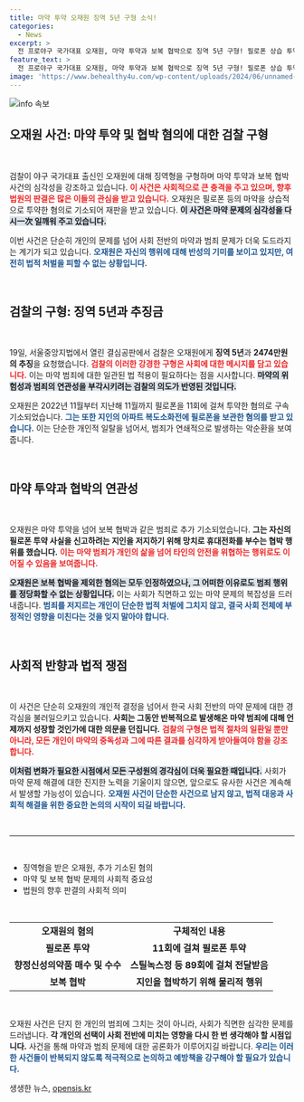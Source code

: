 ```yaml
---
title: 마약 투약 오재원 징역 5년 구형 소식!
categories:
  - News
excerpt: >
  전 프로야구 국가대표 오재원, 마약 투약과 보복 협박으로 징역 5년 구형! 필로폰 상습 투약과 스틸녹스 불법 거래까지, 그의 충격적인 범죄 행각이 드러나며 남은 선고에 이목 집중!
feature_text: >
  전 프로야구 국가대표 오재원, 마약 투약과 보복 협박으로 징역 5년 구형! 필로폰 상습 투약과 스틸녹스 불법 거래까지, 그의 충격적인 범죄 행각이 드러나며 남은 선고에 이목 집중!
image: 'https://www.behealthy4u.com/wp-content/uploads/2024/06/unnamed-file.png'
---
```


<p><img src="https://www.behealthy4u.com/wp-content/uploads/2024/06/unnamed-file.png" alt="info 속보" /></p>

<h2 data-ke-size="size26">오재원 사건: 마약 투약 및 협박 혐의에 대한 검찰 구형</h2>

<p data-ke-size="size16">&nbsp;</p>

<p>검찰이 야구 국가대표 출신인 오재원에 대해 징역형을 구형하며 마약 투약과 보복 협박 사건의 심각성을 강조하고 있습니다. <b><span style="color: #ee2323;">이 사건은 사회적으로 큰 충격을 주고 있으며, 향후 법원의 판결은 많은 이들의 관심을 받고 있습니다.</span></b> 오재원은 필로폰 등의 마약을 상습적으로 투약한 혐의로 기소되어 재판을 받고 있습니다. <b><span style="background-color: #21538527;">이 사건은 마약 문제의 심각성을 다시一次 일깨워 주고 있습니다.</span></b> </p>

<p>이번 사건은 단순히 개인의 문제를 넘어 사회 전반의 마약과 범죄 문제가 더욱 도드라지는 계기가 되고 있습니다. <b><span style="color: #1a5490;">오재원은 자신의 행위에 대해 반성의 기미를 보이고 있지만, 여전히 법적 처벌을 피할 수 없는 상황입니다.</span></b>  </p>

<p data-ke-size="size16">&nbsp;</p>

<h2 data-ke-size="size26">검찰의 구형: 징역 5년과 추징금</h2>

<p data-ke-size="size16">&nbsp;</p>

<p>19일, 서울중앙지법에서 열린 결심공판에서 검찰은 오재원에게 <b>징역 5년</b>과 <b>2474만원의 추징</b>을 요청했습니다. <b><span style="color: #ee2323;">검찰의 이러한 강경한 구형은 사회에 대한 메시지를 담고 있습니다.</span></b> 이는 마약 범죄에 대한 일관된 법 적용이 필요하다는 점을 시사합니다. <b><span style="background-color: #21538527;">마약의 위험성과 범죄의 연관성을 부각시키려는 검찰의 의도가 반영된 것입니다.</span></b></p>

<p>오재원은 2022년 11월부터 지난해 11월까지 필로폰을 11회에 걸쳐 투약한 혐의로 구속기소되었습니다. <b><span style="color: #1a5490;">그는 또한 지인의 아파트 복도소화전에 필로폰을 보관한 혐의를 받고 있습니다.</span></b> 이는 단순한 개인적 일탈을 넘어서, 범죄가 연쇄적으로 발생하는 악순환을 보여줍니다.  </p>

<p data-ke-size="size16">&nbsp;</p>

<h2 data-ke-size="size26">마약 투약과 협박의 연관성</h2>

<p data-ke-size="size16">&nbsp;</p>

<p>오재원은 마약 투약을 넘어 보복 협박과 같은 범죄로 추가 기소되었습니다. <b>그는 자신의 필로폰 투약 사실을 신고하려는 지인을 저지하기 위해 망치로 휴대전화를 부수는 협박 행위를 했습니다.</b> <b><span style="color: #ee2323;">이는 마약 범죄가 개인의 삶을 넘어 타인의 안전을 위협하는 행위로도 이어질 수 있음을 보여줍니다.</span></b> </p>

<p><b><span style="background-color: #21538527;">오재원은 보복 협박을 제외한 혐의는 모두 인정하였으나, 그 어떠한 이유로도 범죄 행위를 정당화할 수 없는 상황입니다.</span></b> 이는 사회가 직면하고 있는 마약 문제의 복잡성을 드러내줍니다. <b><span style="color: #1a5490;">범죄를 저지르는 개인이 단순한 법적 처벌에 그치지 않고, 결국 사회 전체에 부정적인 영향을 미친다는 것을 잊지 말아야 합니다.</span></b>  </p>

<p data-ke-size="size16">&nbsp;</p>

<h2 data-ke-size="size26">사회적 반향과 법적 쟁점</h2>

<p data-ke-size="size16">&nbsp;</p>

<p>이 사건은 단순히 오재원의 개인적 결정을 넘어서 한국 사회 전반의 마약 문제에 대한 경각심을 불러일으키고 있습니다. <b>사회는 그동안 반복적으로 발생해온 마약 범죄에 대해 언제까지 성장할 것인가에 대한 의문을 던집니다.</b> <b><span style="color: #ee2323;">검찰의 구형은 법적 절차의 일환일 뿐만 아니라, 모든 개인이 마약의 중독성과 그에 따른 결과를 심각하게 받아들여야 함을 강조합니다.</span></b> </p>

<p><b><span style="background-color: #21538527;">이처럼 변화가 필요한 시점에서 모든 구성원의 경각심이 더욱 필요한 때입니다.</span></b> 사회가 마약 문제 해결에 대한 진지한 노력을 기울이지 않으면, 앞으로도 유사한 사건은 계속해서 발생할 가능성이 있습니다. <b><span style="color: #1a5490;">오재원 사건이 단순한 사건으로 남지 않고, 법적 대응과 사회적 해결을 위한 중요한 논의의 시작이 되길 바랍니다.</span></b> </p>

<p data-ke-size="size16">&nbsp;</p>

<hr />

<p data-ke-size="size16">&nbsp;</p>

<ul>
    <li>징역형을 받은 오재원, 추가 기소된 혐의</li>
    <li>마약 및 보복 협박 문제의 사회적 중요성</li>
    <li>법원의 향후 판결의 사회적 의미</li>
</ul>

<p data-ke-size="size16">&nbsp;</p>

<table style="width: 100%;">
    <tr>
        <td style="text-align: center; height: 17px;"><b>오재원의 혐의</b></td>
        <td style="text-align: center; height: 17px;"><b>구체적인 내용</b></td>
    </tr>
    <tr>
        <td style="text-align: center; height: 17px;"><b>필로폰 투약</b></td>
        <td style="text-align: center; height: 17px;"><b>11회에 걸쳐 필로폰 투약</b></td>
    </tr>
    <tr>
        <td style="text-align: center; height: 17px;"><b>향정신성의약품 매수 및 수수</b></td>
        <td style="text-align: center; height: 17px;"><b>스틸녹스정 등 89회에 걸쳐 전달받음</b></td>
    </tr>
    <tr>
        <td style="text-align: center; height: 17px;"><b>보복 협박</b></td>
        <td style="text-align: center; height: 17px;"><b>지인을 협박하기 위해 물리적 행위</b></td>
    </tr>
</table>

<p data-ke-size="size16">&nbsp;</p>

<p>오재원 사건은 단지 한 개인의 범죄에 그치는 것이 아니라, 사회가 직면한 심각한 문제를 드러냅니다. <b>각 개인의 선택이 사회 전반에 미치는 영향을 다시 한 번 생각해야 할 시점입니다.</b> 사건을 통해 마약과 범죄 문제에 대한 공론화가 이루어지길 바랍니다. <b><span style="color: #1a5490;">우리는 이러한 사건들이 반복되지 않도록 적극적으로 논의하고 예방책을 강구해야 할 필요가 있습니다.</span></b></p>
생생한 뉴스, <a href="https://opensis.kr" rel="dofollow">opensis.kr</a>


